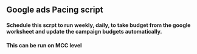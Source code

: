 ## Google ads Pacing script
#### Schedule this scrpt to run weekly, daily, to take budget from the google worksheet and update the campaign budgets automatically. 
#### This can be run on  MCC level 
